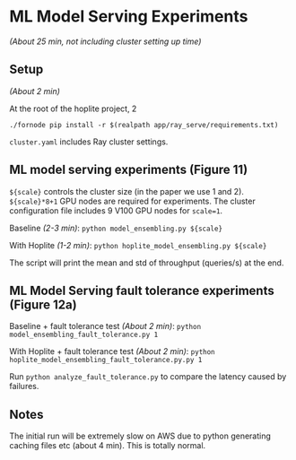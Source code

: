 # ML Model Serving Experiments

_(About 25 min, not including cluster setting up time)_

## Setup 

_(About 2 min)_

At the root of the hoplite project,
2
```
./fornode pip install -r $(realpath app/ray_serve/requirements.txt)
```

`cluster.yaml` includes Ray cluster settings.

## ML model serving experiments (Figure 11)

`${scale}` controls the cluster size (in the paper we use 1 and 2). `${scale}*8+1` GPU nodes are required for experiments. The cluster configuration file includes 9 V100 GPU nodes for `scale=1`.

Baseline _(2-3 min)_: `python model_ensembling.py ${scale}`

With Hoplite _(1-2 min)_: `python hoplite_model_ensembling.py ${scale}`

The script will print the mean and std of throughput (queries/s) at the end.

## ML Model Serving fault tolerance experiments (Figure 12a)

Baseline + fault tolerance test _(About 2 min)_: `python model_ensembling_fault_tolerance.py 1`

With Hoplite + fault tolerance test _(About 2 min)_: `python hoplite_model_ensembling_fault_tolerance.py.py 1`

Run `python analyze_fault_tolerance.py` to compare the latency caused by failures.

## Notes

The initial run will be extremely slow on AWS due to python generating caching files etc (about 4 min). This is totally normal.
